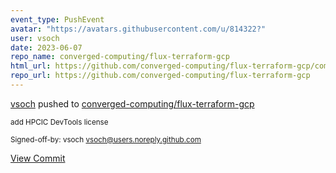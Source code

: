 ```yaml
---
event_type: PushEvent
avatar: "https://avatars.githubusercontent.com/u/814322?"
user: vsoch
date: 2023-06-07
repo_name: converged-computing/flux-terraform-gcp
html_url: https://github.com/converged-computing/flux-terraform-gcp/commit/20337ac6696e27a229420b81edf9efb85a4f43f4
repo_url: https://github.com/converged-computing/flux-terraform-gcp
---
```


<a href='https://github.com/vsoch' target='_blank'>vsoch</a> pushed to <a href='https://github.com/converged-computing/flux-terraform-gcp' target='_blank'>converged-computing/flux-terraform-gcp</a>

<small>add HPCIC DevTools license

Signed-off-by: vsoch <vsoch@users.noreply.github.com></small>

<a href='https://github.com/converged-computing/flux-terraform-gcp/commit/20337ac6696e27a229420b81edf9efb85a4f43f4' target='_blank'>View Commit</a>